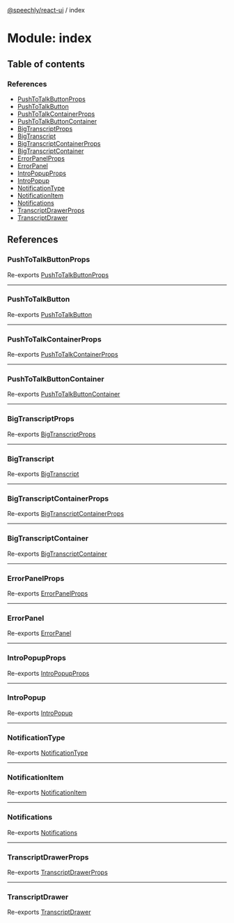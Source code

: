 [@speechly/react-ui](../README.md) / index

# Module: index

## Table of contents

### References

- [PushToTalkButtonProps](index.md#pushtotalkbuttonprops)
- [PushToTalkButton](index.md#pushtotalkbutton)
- [PushToTalkContainerProps](index.md#pushtotalkcontainerprops)
- [PushToTalkButtonContainer](index.md#pushtotalkbuttoncontainer)
- [BigTranscriptProps](index.md#bigtranscriptprops)
- [BigTranscript](index.md#bigtranscript)
- [BigTranscriptContainerProps](index.md#bigtranscriptcontainerprops)
- [BigTranscriptContainer](index.md#bigtranscriptcontainer)
- [ErrorPanelProps](index.md#errorpanelprops)
- [ErrorPanel](index.md#errorpanel)
- [IntroPopupProps](index.md#intropopupprops)
- [IntroPopup](index.md#intropopup)
- [NotificationType](index.md#notificationtype)
- [NotificationItem](index.md#notificationitem)
- [Notifications](index.md#notifications)
- [TranscriptDrawerProps](index.md#transcriptdrawerprops)
- [TranscriptDrawer](index.md#transcriptdrawer)

## References

### PushToTalkButtonProps

Re-exports [PushToTalkButtonProps](components_PushToTalkButton.md#pushtotalkbuttonprops)

___

### PushToTalkButton

Re-exports [PushToTalkButton](components_PushToTalkButton.md#pushtotalkbutton)

___

### PushToTalkContainerProps

Re-exports [PushToTalkContainerProps](components_PushToTalkContainer.md#pushtotalkcontainerprops)

___

### PushToTalkButtonContainer

Re-exports [PushToTalkButtonContainer](components_PushToTalkContainer.md#pushtotalkbuttoncontainer)

___

### BigTranscriptProps

Re-exports [BigTranscriptProps](components_BigTranscript.md#bigtranscriptprops)

___

### BigTranscript

Re-exports [BigTranscript](components_BigTranscript.md#bigtranscript)

___

### BigTranscriptContainerProps

Re-exports [BigTranscriptContainerProps](components_BigTranscriptContainer.md#bigtranscriptcontainerprops)

___

### BigTranscriptContainer

Re-exports [BigTranscriptContainer](components_BigTranscriptContainer.md#bigtranscriptcontainer)

___

### ErrorPanelProps

Re-exports [ErrorPanelProps](components_ErrorPanel.md#errorpanelprops)

___

### ErrorPanel

Re-exports [ErrorPanel](components_ErrorPanel.md#errorpanel)

___

### IntroPopupProps

Re-exports [IntroPopupProps](components_IntroPopup.md#intropopupprops)

___

### IntroPopup

Re-exports [IntroPopup](components_IntroPopup.md#intropopup)

___

### NotificationType

Re-exports [NotificationType](../enums/components_Notifications.NotificationType.md)

___

### NotificationItem

Re-exports [NotificationItem](components_Notifications.md#notificationitem)

___

### Notifications

Re-exports [Notifications](components_Notifications.md#notifications)

___

### TranscriptDrawerProps

Re-exports [TranscriptDrawerProps](components_TranscriptDrawer.md#transcriptdrawerprops)

___

### TranscriptDrawer

Re-exports [TranscriptDrawer](components_TranscriptDrawer.md#transcriptdrawer)
